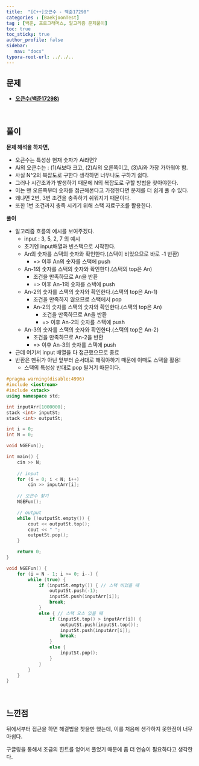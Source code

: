 ```yaml
---
title:  "[C++]오큰수 - 백준17298"
categories : [BaekjoonTest]
tag : [백준, 프로그래머스, 알고리즘 문제풀이]
toc: true
toc_sticky: true
author_profile: false
sidebar:
   nav: "docs"
typora-root-url: ../../..
---
```




## 문제

* **[오큰수(백준17298)](https://www.acmicpc.net/problem/17298)**

<br>

## 풀이

**문제 해석을 하자면,**

* 오큰수는 특성상 현재 숫자가 Ai라면?
* Ai의 오큰수는 : (1)Ai보다 크고, (2)Ai의 오른쪽이고, (3)Ai와 가장 가까워야 함.
* 사실 N^2의 복잡도로 구한다 생각하면 너무나도 구하기 쉽다.
* 그러나 시간초과가 발생하기 때문에 N의 복잡도로 구할 방법을 찾아야한다.
* 이는 맨 오른쪽부터 숫자를 접근해본다고 가정한다면 문제를 더 쉽게 풀 수 있다.
* 왜냐면 2번, 3번 조건을 충족하기 쉬워지기 때문이다.
* 또한 1번 조건까지 충족 시키기 위해 스택 자료구조를 활용한다.



**풀이**

* 알고리즘 흐름의 예시를 보여주겠다.
  * input : 3, 5, 2, 7 의 예시
  * 초기엔 input배열과 빈스택으로 시작한다.
  * An의 숫자를 스택의 숫자와 확인한다.(스택이 비었으므로 바로 -1 반환)
    * => 이후 An의 숫자를 스택에 push
  * An-1의 숫자를 스택의 숫자와 확인한다.(스택의 top은 An)
    * 조건을 만족하므로 An을 반환
    * => 이후 An-1의 숫자를 스택에 push
  * An-2의 숫자를 스택의 숫자와 확인한다.(스택의 top은 An-1)
    * 조건을 만족하지 않으므로 스택에서 pop
    * An-2의 숫자를 스택의 숫자와 확인한다.(스택의 top은 An)
      * 조건을 만족하므로 An을 반환
      * => 이후 An-2의 숫자를 스택에 push
  * An-3의 숫자를 스택의 숫자와 확인한다.(스택의 top은 An-2)
    * 조건을 만족하므로 An-2을 반환
    * => 이후 An-3의 숫자를 스택에 push
* 근데 여기서 input 배열을 다 접근했으므로 종료
* 반환은 맨뒤가 아닌 앞부터 순서대로 해줘야하기 때문에 이때도 스택을 활용!
  * 스택의 특성상 반대로 pop 될거기 때문이다.




```c++
#pragma warning(disable:4996)
#include <iostream>
#include <stack>
using namespace std;

int inputArr[1000000];
stack <int> inputSt;
stack <int> outputSt;

int i = 0;
int N = 0;

void NGEFun();

int main() {
	cin >> N;
	
	// input
	for (i = 0; i < N; i++) 
		cin >> inputArr[i];
	
	// 오큰수 찾기
	NGEFun();

	// output
	while (!outputSt.empty()) {
		cout << outputSt.top();
		cout << " ";
		outputSt.pop();
	}

	return 0;
}

void NGEFun() {
	for (i = N - 1; i >= 0; i--) {
		while (true) {
			if (inputSt.empty()) { // 스택 비었을 때
				outputSt.push(-1);
				inputSt.push(inputArr[i]);
				break;
			}
			else { // 스택 요소 있을 때
				if (inputSt.top() > inputArr[i]) {
					outputSt.push(inputSt.top());
					inputSt.push(inputArr[i]);
					break;
				}
				else {
					inputSt.pop();
				}
			}
		}
	}
}
```

<br>

## 느낀점

뒤에서부터 접근을 하면 해결법을 찾을만 했는데, 이를 처음에 생각하지 못한점이 너무 아쉽다.

구글링을 통해서 조금의 힌트를 얻어서 풀었기 때문에 좀 더 연습이 필요하다고 생각한다.
